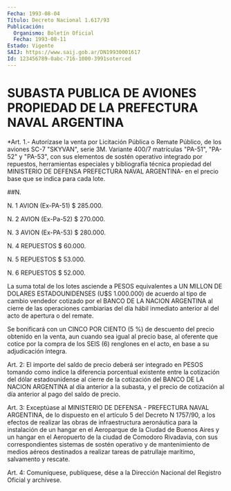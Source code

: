 ```yaml
---
Fecha: 1993-08-04
Título: Decreto Nacional 1.617/93
Publicación:
  Organismo: Boletín Oficial
  Fecha: 1993-08-11
Estado: Vigente
SAIJ: https://www.saij.gob.ar/DN19930001617
Id: 123456789-0abc-716-1000-3991soterced
---
```

# SUBASTA PUBLICA DE AVIONES PROPIEDAD DE LA PREFECTURA NAVAL ARGENTINA

<a id="1"></a>
*Art.  1.- Autorízase la venta por Licitación Pública o Remate Público, de los  aviones  SC-7  "SKYVAN",  serie 3M. Variante 400/7 matrículas "PA-51", "PA-52" y "PA-53", con sus  elementos de sostén operativo  integrado  por  repuestos,  herramientas  especiales   y bibliografía    técnica    propiedad  del  MINISTERIO  DE  DEFENSA PREFECTURA NAVAL ARGENTINA-  en  el  precio base que se indica para cada lote.

##N.

N. 1       AVION (Ex-PA-51)         $ 285.000.

N. 2       AVION (Ex-Pa-52)         $ 270.000.

N. 3       AVION (Ex-PA-53)         $ 280.000.

N. 4       REPUESTOS                $  60.000.

N. 5       REPUESTOS                $  53.000.

N. 6       REPUESTOS                $    52.000.

La  suma  total  de los lotes asciende a PESOS  equivalentes  a  UN MILLON DE DOLARES  ESTADOUNIDENSES  (U$S  1.000.000)  de acuerdo al tipo  de  cambio  vendedor  cotizado  por  el  BANCO  DE  LA NACION ARGENTINA  al  cierre  de  las operaciones cambiarias del día hábil inmediato anterior al del acto  de  apertura  o  del  remate.

Se  bonificará  con  un  CINCO  POR  CIENTO  (5 %) de descuento del precio obtenido en la venta, aun cuando sea igual  al  precio base, al  oferente que cotice por la compra de los SEIS (6) renglones  en el acto, en base a su adjudicación íntegra.

<a id="2"></a>
Art. 2: El importe del saldo de precio deberá ser integrado en PESOS  tomando como índice la diferencia porcentual existente entre la cotización  del  dólar estadounidense al cierre de la cotización del BANCO DE LA NACION  ARGENTINA  al  día anterior a la subasta, y el  precio  de cotización al día anterior  al  pago  del  saldo  de precio.

<a id="3"></a>
Art. 3: Exceptúase al MINISTERIO DE DEFENSA - PREFECTURA NAVAL ARGENTINA,  de  lo  dispuesto  en  el  artículo  5  del   Decreto N 1757/90,  a  los  efectos  de realizar las obras de infraestructura aeronáutica para la instalación  de  un  hangar en el Aeroparque de la  Ciudad  de  Buenos  Aires y un hangar en el  Aeropuerto  de  la ciudad de Comodoro Rivadavia,  con sus correspondientes sistemas de sostén operativo y de mantenimiento  de  medios aéreos destinados a realizar  tareas  de  patrullaje  marítimo, salvamento  y  rescate.

<a id="4"></a>
Art.  4: Comuníquese, publíquese, dése a la Dirección Nacional del Registro Oficial y archívese.